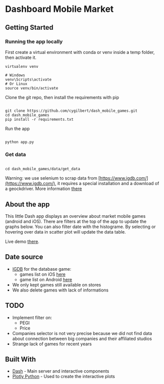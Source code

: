 # Dashboard Mobile Market

## Getting Started

### Running the app locally

First create a virtual environment with conda or venv inside a temp folder, then activate it.

```
virtualenv venv

# Windows
venv\Scripts\activate
# Or Linux
source venv/bin/activate

```

Clone the git repo, then install the requirements with pip

```

git clone https://github.com/cygilbert/dash_mobile_games.git
cd dash_mobile_games
pip install -r requirements.txt

```

Run the app

```

python app.py

```

### Get data

```

cd dash_mobile_games/data/get_data

```

Warning: we use selenium to scrap data from [https://www.igdb.com/](https://www.igdb.com/), it requires a special installation and a download of a geockdriver.
More information [there](https://pypi.org/project/selenium/)


## About the app

This little Dash app displays an overview about market mobile games (android and iOS). There are filters at the top of the app to update the graphs below. You can also filter date with the histograme. By selecting or hovering over data in scatter plot will update the data table.

Live demo [there](https://dash-mobile-games.herokuapp.com/).

## Date source

- [IGDB](https://www.igdb.com/) for the database game:
    - games list on iOS [here](https://www.igdb.com/platforms/ios/games)
    - game list on Android [here](https://www.igdb.com/platforms/android/games)
- We only kept games still available on stores
- We also delete games with lack of informations

## TODO

- Implement filter on:
    - PEGI
    - Price
- Companies selector is not very precise because we did not find data about connection between big companies and their affiliated studios
- Strange lack of games for recent years

## Built With

- [Dash](https://dash.plot.ly/) - Main server and interactive components
- [Plotly Python](https://plot.ly/python/) - Used to create the interactive plots

